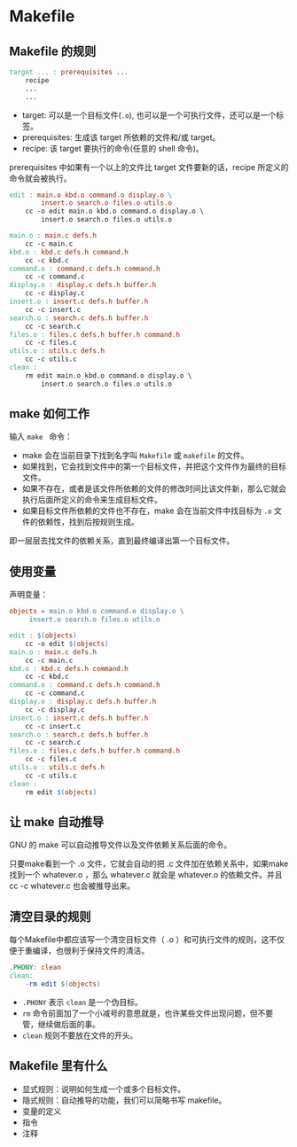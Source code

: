 # Makefile

## Makefile 的规则

```Makefile
target ... : prerequisites ...
    recipe
    ...
    ...
```

- target: 可以是一个目标文件(`.o`), 也可以是一个可执行文件，还可以是一个标签。
- prerequisites: 生成该 target 所依赖的文件和/或 target。
- recipe: 该 target 要执行的命令(任意的 shell 命令)。

prerequisites 中如果有一个以上的文件比 target 文件要新的话，recipe 所定义的命令就会被执行。

```Makefile
edit : main.o kbd.o command.o display.o \
        insert.o search.o files.o utils.o
    cc -o edit main.o kbd.o command.o display.o \
        insert.o search.o files.o utils.o

main.o : main.c defs.h
    cc -c main.c
kbd.o : kbd.c defs.h command.h
    cc -c kbd.c
command.o : command.c defs.h command.h
    cc -c command.c
display.o : display.c defs.h buffer.h
    cc -c display.c
insert.o : insert.c defs.h buffer.h
    cc -c insert.c
search.o : search.c defs.h buffer.h
    cc -c search.c
files.o : files.c defs.h buffer.h command.h
    cc -c files.c
utils.o : utils.c defs.h
    cc -c utils.c
clean :
    rm edit main.o kbd.o command.o display.o \
        insert.o search.o files.o utils.o
```

## make 如何工作

输入 `make ` 命令：

- make 会在当前目录下找到名字叫 `Makefile` 或 `makefile` 的文件。
- 如果找到，它会找到文件中的第一个目标文件，并把这个文件作为最终的目标文件。
- 如果不存在，或者是该文件所依赖的文件的修改时间比该文件新，那么它就会执行后面所定义的命令来生成目标文件。
- 如果目标文件所依赖的文件也不存在，make 会在当前文件中找目标为 `.o` 文件的依赖性，找到后按规则生成。

即一层层去找文件的依赖关系，直到最终编译出第一个目标文件。


## 使用变量

声明变量：

```Makefile
objects = main.o kbd.o command.o display.o \
     insert.o search.o files.o utils.o

edit : $(objects)
    cc -o edit $(objects)
main.o : main.c defs.h
    cc -c main.c
kbd.o : kbd.c defs.h command.h
    cc -c kbd.c
command.o : command.c defs.h command.h
    cc -c command.c
display.o : display.c defs.h buffer.h
    cc -c display.c
insert.o : insert.c defs.h buffer.h
    cc -c insert.c
search.o : search.c defs.h buffer.h
    cc -c search.c
files.o : files.c defs.h buffer.h command.h
    cc -c files.c
utils.o : utils.c defs.h
    cc -c utils.c
clean :
    rm edit $(objects)
```

## 让 make 自动推导

GNU 的 make 可以自动推导文件以及文件依赖关系后面的命令。

只要make看到一个 .o 文件，它就会自动的把 .c 文件加在依赖关系中，如果make找到一个 whatever.o ，那么 whatever.c 就会是 whatever.o 的依赖文件。并且 cc -c whatever.c 也会被推导出来。

## 清空目录的规则

每个Makefile中都应该写一个清空目标文件（ .o ）和可执行文件的规则，这不仅便于重编译，也很利于保持文件的清洁。

```Makefile
.PHONY: clean
clean:
    -rm edit $(objects)
```

- `.PHONY` 表示 `clean` 是一个伪目标。
- `rm` 命令前面加了一个小减号的意思就是，也许某些文件出现问题，但不要管，继续做后面的事。
- `clean` 规则不要放在文件的开头。

## Makefile 里有什么

- 显式规则：说明如何生成一个或多个目标文件。
- 隐式规则：自动推导的功能，我们可以简略书写 makefile。
- 变量的定义
- 指令
- 注释